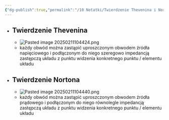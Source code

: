 ```yaml
---
{"dg-publish":true,"permalink":"/10 Notatki/Twierdzenie Thevenina i Nortona/","tags":["wiedza/zettel"]}
---
```


* ## Twierdzenie Thevenina
	* ![Pasted image 20250211104424.png](/img/user/80%20Zasoby/Pasted%20image%2020250211104424.png)
	* każdy obwód można zastąpić uproszczonym obwodem źródła napięciowego i podłączonym do niego szeregowo impedancją zastępczą układu z punktu widzenia konkretnego punktu / elementu układu
* ## Twierdzenie Nortona
	* ![Pasted image 20250211104440.png](/img/user/80%20Zasoby/Pasted%20image%2020250211104440.png)
	* każdy obwód można zastąpić uproszczonym obwodem źródła prądowego i podłączonym do niego równolegle impedancją zastępczą układu z punktu widzenia konkretnego punktu / elementu układu